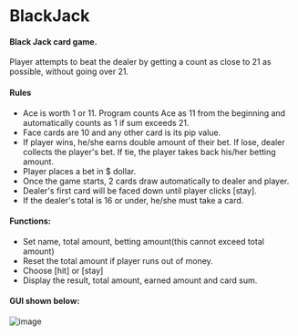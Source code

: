 # BlackJack
#### Black Jack card game.  
Player attempts to beat the dealer by getting a count as close to  21 as possible, without going over 21.  
#### Rules
* Ace is worth 1 or 11. Program counts Ace as 11 from the beginning and automatically counts as 1 if sum exceeds 21.  
* Face cards are 10 and any other card is its pip value.  
* If player wins, he/she earns double amount of their bet. If lose, dealer collects the player's bet. If tie, the player takes back his/her betting amount.  
* Player places a bet in $ dollar.
* Once the game starts, 2 cards draw automatically to dealer and player.
* Dealer's first card will be faced down until player clicks [stay].
* If the dealer's total is 16 or under, he/she must take a card.


#### Functions:
* Set name, total amount, betting amount(this cannot exceed total amount)
* Reset the total amount if player runs out of money.
* Choose [hit] or [stay]
* Display the result, total amount, earned amount and card sum.

#### GUI shown below:
![image](https://user-images.githubusercontent.com/89232984/131407623-7adfd0d5-2500-4a1c-9081-34e4c5f59a64.png)

